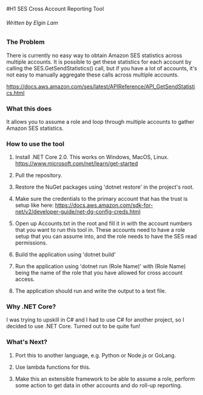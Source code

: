 ﻿#H1 SES Cross Account Reporting Tool
###### Written by Elgin Lam

### The Problem

There is currently no easy way to obtain Amazon SES statistics across multiple accounts.
It is possible to get these statistics for each account by calling the SES.GetSendStatistics() call, but if you have a lot of accounts, 
it's not easy to manually aggregate these calls across multiple accounts.

https://docs.aws.amazon.com/ses/latest/APIReference/API_GetSendStatistics.html


### What this does

It allows you to assume a role and loop through multiple accounts to gather Amazon SES statistics.

### How to use the tool

1. Install .NET Core 2.0. This works on Windows, MacOS, Linux. https://www.microsoft.com/net/learn/get-started 

2. Pull the repository.

3. Restore the NuGet packages using 'dotnet restore' in the project's root.

4. Make sure the credentials to the primary account that has the trust is setup like here: https://docs.aws.amazon.com/sdk-for-net/v2/developer-guide/net-dg-config-creds.html 

5. Open up Accounts.txt in the root and fill it in with the account numbers that you want to run this tool in. These accounts need to have a role setup that you can assume into, and the role needs to have the SES read permissions.

6. Build the application using 'dotnet build'

7. Run the application using 'dotnet run (Role Name)' with (Role Name) being the name of the role that you have allowed for cross account access.

8. The application should run and write the output to a text file.

### Why .NET Core?

I was trying to upskill in C# and I had to use C# for another project, so I decided to use .NET Core. Turned out to be quite fun!

### What's Next?

1. Port this to another language, e.g. Python or Node.js or GoLang.

2. Use lambda functions for this.

3. Make this an extensible framework to be able to assume a role, perform some action to get data in other accounts and do roll-up reporting.